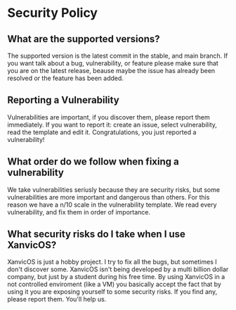 # Security Policy

## What are the supported versions?
The supported version is the latest commit in the stable, and main branch.
If you want talk about a bug, vulnerability, or feature please make sure that you are on the latest release, beause maybe the issue has already been resolved or the feature has been added.

## Reporting a Vulnerability

Vulnerabilities are important, if you discover them, please report them immediately.
If you want to report it: create an issue, select vulnerability, read the template and edit it. Congratulations, you just reported a vulnerability!

## What order do we follow when fixing a vulnerability

We take vulnerabilities seriusly because they are security risks, but some vulnerabilities are more important and dangerous than others.
For this reason we have a n/10 scale in the vulnerability template.
We read every vulnerability, and fix them in order of importance.

## What security risks do I take when I use XanvicOS?

XanvicOS is just a hobby project. I try to fix all the bugs, but sometimes I don't discover some.
XanvicOS isn't being developed by a multi billion dollar company, but just by a student during his free time.
By using XanvicOS in a not controlled enviroment (like a VM) you basically accept the fact that by using it you are exposing yourself to some security risks.
If you find any, please report them. You'll help us.
